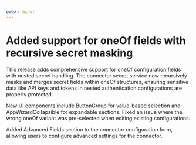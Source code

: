 ```yaml
---
owox: minor
---
```


# Added support for oneOf fields with recursive secret masking

This release adds comprehensive support for oneOf configuration fields with nested secret handling. The connector secret service now recursively masks and merges secret fields within oneOf structures, ensuring sensitive data like API keys and tokens in nested authentication configurations are properly protected.

New UI components include ButtonGroup for value-based selection and AppWizardCollapsible for expandable sections. Fixed an issue where the wrong oneOf variant was pre-selected when editing existing configurations.

Added Advanced Fields section to the connector configuration form, allowing users to configure advanced settings for the connector.
